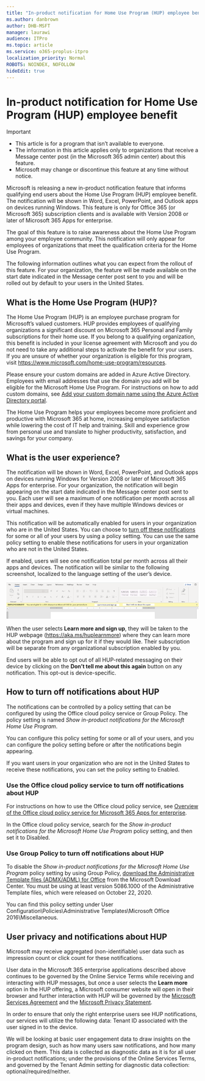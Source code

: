 ```yaml
---
title: "In-product notification for Home Use Program (HUP) employee benefit"
ms.author: danbrown
author: DHB-MSFT
manager: laurawi
audience: ITPro
ms.topic: article
ms.service: o365-proplus-itpro
localization_priority: Normal
ROBOTS: NOINDEX, NOFOLLOW
hideEdit: true
---
```


# In-product notification for Home Use Program (HUP) employee benefit

> [!IMPORTANT]
> - This article is for a program that isn’t available to everyone. 
> - The information in this article applies only to organizations that receive a Message center post (in the Microsoft 365 admin center) about this feature.
> - Microsoft may change or discontinue this feature at any time without notice.

Microsoft is releasing a new in-product notification feature that informs qualifying end users about the Home Use Program (HUP) employee benefit. The notification will be shown in Word, Excel, PowerPoint, and Outlook apps on devices running Windows. This feature is only for Office 365 (or Microsoft 365) subscription clients and is available with Version 2008 or later of Microsoft 365 Apps for enterprise.

The goal of this feature is to raise awareness about the Home Use Program among your employee community. This notification will only appear for employees of organizations that meet the qualification criteria for the Home Use Program.

The following information outlines what you can expect from the rollout of this feature. For your organization, the feature will be made available on the start date indicated in the Message center post sent to you and will be rolled out by default to your users in the United States.

## What is the Home Use Program (HUP)?

The Home Use Program (HUP) is an employee purchase program for Microsoft’s valued customers. HUP provides employees of qualifying organizations a significant discount on Microsoft 365 Personal and Family subscriptions for their home use. If you belong to a qualifying organization, this benefit is included in your license agreement with Microsoft and you do not need to take any additional steps to activate the benefit for your users. If you are unsure of whether your organization is eligible for this program, visit https://www.microsoft.com/home-use-program/resources.

Please ensure your custom domains are added in Azure Active Directory. Employees with email addresses that use the domain you add will be eligible for the Microsoft Home Use Program. For instructions on how to add custom domains, see [Add your custom domain name using the Azure Active Directory portal](/azure/active-directory/fundamentals/add-custom-domain). 

The Home Use Program helps your employees become more proficient and productive with Microsoft 365 at home, increasing employee satisfaction while lowering the cost of IT help and training. Skill and experience grow from personal use and translate to higher productivity, satisfaction, and savings for your company.

## What is the user experience?

The notification will be shown in Word, Excel, PowerPoint, and Outlook apps on devices running Windows for Version 2008 or later of Microsoft 365 Apps for enterprise. For your organization, the notification will begin appearing on the start date indicated in the Message center post sent to you. Each user will see a maximum of one notification per month across all their apps and devices, even if they have multiple Windows devices or virtual machines.

This notification will be automatically enabled for users in your organization who are in the United States. You can choose to [turn off these notifications](#how-to-turn-off-notifications-about-hup) for some or all of your users by using a policy setting. You can use the same policy setting to enable these notifications for users in your organization who are not in the United States.

If enabled, users will see one notification total per month across all their apps and devices. The notification will be similar to the following screenshot, localized to the language setting of the user’s device.

![Screenshot showing a document in Word, with a message about the Home Use Program showing underneath the ribbon.](../images/other/home-use-program-notification.png)

When the user selects **Learn more and sign up**, they will be taken to the HUP webpage (https://aka.ms/huplearnmore) where they can learn more about the program and sign up for it if they would like. Their subscription will be separate from any organizational subscription enabled by you.

End users will be able to opt out of all HUP-related messaging on their device by clicking on the **Don’t tell me about this again** button on any notification. This opt-out is device-specific.

## How to turn off notifications about HUP

The notifications can be controlled by a policy setting that can be configured by using the Office cloud policy service or Group Policy. The policy setting is named *Show in-product notifications for the Microsoft Home Use Program*.

You can configure this policy setting for some or all of your users, and you can configure the policy setting before or after the notifications begin appearing.

If you want users in your organization who are not in the United States to receive these notifications, you can set the policy setting to Enabled.

### Use the Office cloud policy service to turn off notifications about HUP

For instructions on how to use the Office cloud policy service, see [Overview of the Office cloud policy service for Microsoft 365 Apps for enterprise](../overview-office-cloud-policy-service.md).

In the Office cloud policy service, search for the *Show in-product notifications for the Microsoft Home Use Program* policy setting, and then set it to Disabled.

### Use Group Policy to turn off notifications about HUP

To disable the *Show in-product notifications for the Microsoft Home Use Program* policy setting by using Group Policy, [download the Administrative Template files (ADMX/ADML) for Office](https://www.microsoft.com/download/details.aspx?id=49030) from the Microsoft Download Center. You must be using at least version 5086.1000 of the Administrative Template files, which were released on October 22, 2020.

You can find this policy setting under User Configuration\Policies\Administrative Templates\Microsoft Office 2016\Miscellaneous.

## User privacy and notifications about HUP

Microsoft may receive aggregated (non-identifiable) user data such as impression count or click count for these notifications.

User data in the Microsoft 365 enterprise applications described above continues to be governed by the Online Service Terms while receiving and interacting with HUP messages, but once a user selects the **Learn more** option in the HUP offering, a Microsoft consumer website will open in their browser and further interaction with HUP will be governed by the [Microsoft Services Agreement](https://www.microsoft.com/servicesagreement) and the [Microsoft Privacy Statement](https://privacy.microsoft.com/privacystatement).

In order to ensure that only the right enterprise users see HUP notifications, our services will utilize the following data: Tenant ID associated with the user signed in to the device.

We will be looking at basic user engagement data to draw insights on the program design, such as how many users saw notifications, and how many clicked on them. This data is collected as diagnostic data as it is for all user in-product notifications; under the provisions of the Online Services Terms, and governed by the Tenant Admin setting for diagnostic data collection: optional/required/neither.

